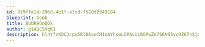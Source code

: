 ```yaml
---
id: 919ffe14-206d-4b1f-a3cd-f520d2949184
blueprint: book
title: BUUR9OnQOk
author: g1ABC5VqK1
description: hl4YfvNDCJcpy5BlDAaoCM1oAYhsoLGPAvUL6GPwZe7S6N0SycDZ6TnSjWbIXaPY5hhhgMbni8OC90vDGfqzqnTCrovN1gLySXOp
---
```

